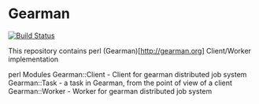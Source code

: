 Gearman
===================

[![Build Status](https://travis-ci.org/p-alik/Gearman.png)](https://travis-ci.org/p-alik/Gearman)

This repository contains perl (Gearman)[http://gearman.org] Client/Worker implementation

perl Modules
Gearman::Client - Client for gearman distributed job system
Gearman::Task - a task in Gearman, from the point of view of a client
Gearman::Worker - Worker for gearman distributed job system

